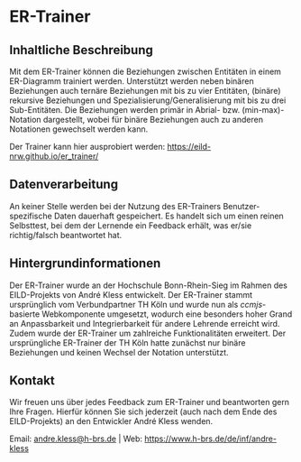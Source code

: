 # ER-Trainer

## Inhaltliche Beschreibung
Mit dem ER-Trainer können die Beziehungen zwischen Entitäten in einem ER-Diagramm trainiert werden. Unterstützt werden neben binären Beziehungen auch ternäre Beziehungen mit bis zu vier Entitäten, (binäre) rekursive Beziehungen und Spezialisierung/Generalisierung mit bis zu drei Sub-Entitäten. Die Beziehungen werden primär in Abrial- bzw. (min-max)-Notation dargestellt, wobei für binäre Beziehungen auch zu anderen Notationen gewechselt werden kann.

Der Trainer kann hier ausprobiert werden: https://eild-nrw.github.io/er_trainer/

## Datenverarbeitung
An keiner Stelle werden bei der Nutzung des ER-Trainers Benutzer-spezifische Daten dauerhaft gespeichert. Es handelt sich um einen reinen Selbsttest, bei dem der Lernende ein Feedback erhält, was er/sie richtig/falsch beantwortet hat.

## Hintergrundinformationen
Der ER-Trainer wurde an der Hochschule Bonn-Rhein-Sieg im Rahmen des EILD-Projekts von André Kless entwickelt. Der ER-Trainer stammt ursprünglich vom Verbundpartner TH Köln und wurde nun als _ccmjs_-basierte Webkomponente umgesetzt, wodurch eine besonders hoher Grand an Anpassbarkeit und Integrierbarkeit für andere Lehrende erreicht wird. Zudem wurde der ER-Trainer um zahlreiche Funktionalitäten erweitert. Der ursprüngliche ER-Trainer der TH Köln hatte zunächst nur binäre Beziehungen und keinen Wechsel der Notation unterstützt.

## Kontakt
Wir freuen uns über jedes Feedback zum ER-Trainer und beantworten gern Ihre Fragen. Hierfür können Sie sich jederzeit (auch nach dem Ende des EILD-Projekts) an den Entwickler André Kless wenden.

Email: andre.kless@h-brs.de | Web: https://www.h-brs.de/de/inf/andre-kless
